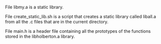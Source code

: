 File libmy.a is a static library.


File create_static_lib.sh is a script that creates a static library called liball.a from all the .c files that are in the current directory.


File main.h is a header file containing all the prototypes of the functions stored in the libholberton.a library.
